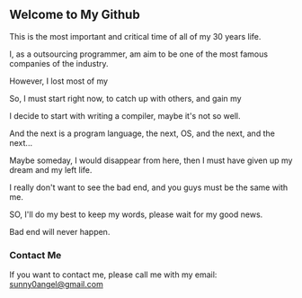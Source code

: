 ## Welcome to My Github

This is the most important and critical time of all of my 30 years life.

I, as a outsourcing programmer, am aim to be one of the most famous companies of the industry.

However, I lost most of my 

So, I must start right now, to catch up with others, and gain my 

I decide to start with writing a compiler, maybe it's not so well.

And the next is a program language, the next, OS, and the next, and the next...

Maybe someday, I would disappear from here, then I must have given up my dream and my left life.

I really don't want to see the bad end, and you guys must be the same with me.

SO, I'll do my best to keep my words, please wait for my good news.

Bad end will never happen.


### Contact Me

If you want to contact me, please call me with my email: sunny0angel@gmail.com
